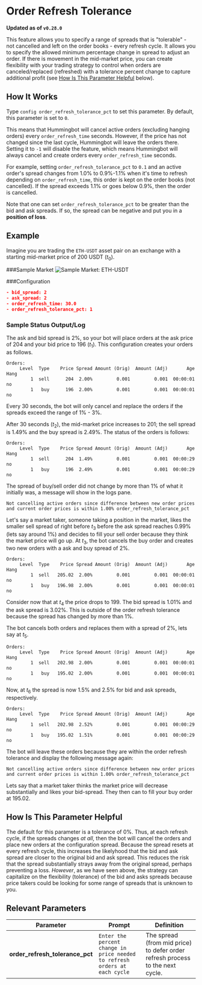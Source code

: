 # Order Refresh Tolerance

**Updated as of `v0.28.0`**

This feature allows you to specify a range of spreads that is "tolerable" - not cancelled and left on the order books - every refresh cycle. It allows you to specify the allowed minimum percentage change in spread to adjust an order. If there is movement in the mid-market price, you can create flexibility with your trading strategy to control when orders are canceled/replaced (refreshed) with a tolerance percent change to capture additional profit (see [How Is This Parameter Helpful](./#how-is-this-parameter-helpful) below). 



## How It Works
Type `config order_refresh_tolerance_pct` to set this parameter. By default, this parameter is set to `0`. 

This means that Hummingbot will cancel active orders (excluding hanging orders) every `order_refresh_time` seconds. However, if the price has not changed since the last cycle, Hummingbot will leave the orders there. Setting it to `-1` will disable the feature, which means Hummingbot will always cancel and create orders every `order_refresh_time` seconds.

For example, setting `order_refresh_tolerance_pct` to `0.1` and an active order's spread changes from 1.0% to 0.9%-1.1% when it's time to refresh depending on `order_refresh_time`, this order is kept on the order books (not cancelled). If the spread exceeds 1.1% or goes below 0.9%, then the order is cancelled.

Note that one can set `order_refresh_tolerance_pct` to be greater than the bid and ask spreads. If so, the spread can be negative and put you in a **position of loss**.

## Example
Imagine you are trading the `ETH-USDT` asset pair on an exchange with a starting mid-market price of 200 USDT ($t_0$). 

###Sample Market
![Sample Market: ETH-USDT](/assets/img/order_refresh_tolerance_sample_market.png)

###Configuration
```json
- bid_spread: 2
- ask_spread: 2
- order_refresh_time: 30.0
- order_refresh_tolerance_pct: 1
```

### Sample Status Output/Log

The ask and bid spread is 2%, so your bot will place orders at the ask price of 204 and your bid price to 196 ($t_1$). This configuration creates your orders as follows.

```
Orders:                                                               
     Level  Type    Price Spread Amount (Orig)  Amount (Adj)  	   Age Hang
         1  sell      204  2.00%         0.001         0.001  00:00:01   no
         1   buy      196  2.00%         0.001         0.001  00:00:01   no
```

Every 30 seconds, the bot will only cancel and replace the orders if the spreads exceed the range of 1% - 3%.

After 30 seconds ($t_2$), the mid-market price increases to 201; the sell spread is 1.49% and the buy spread is 2.49%. The status of the orders is follows:
```
Orders:                                                               
     Level  Type    Price Spread Amount (Orig)  Amount (Adj)  	   Age Hang
         1  sell      204  1.49%         0.001         0.001  00:00:29   no
         1   buy      196  2.49%         0.001         0.001  00:00:29   no
```

The spread of buy/sell order did not change by more than 1% of what it initially was, a message will show in the logs pane.

```
Not cancelling active orders since difference between new order prices
and current order prices is within 1.00% order_refresh_tolerance_pct
```

Let's say a market taker, someone taking a position in the market, likes the smaller sell spread of right before $t_3$ before the ask spread reaches 0.99% (lets say around 1%)  and decides to fill your sell order because they think the market price will go up. At $t_3$, the bot cancels the buy order and creates two new orders with a ask and buy spread of 2%.

```
Orders:                                                               
     Level  Type    Price Spread Amount (Orig)  Amount (Adj)  	   Age Hang
         1  sell   205.02  2.00%         0.001         0.001  00:00:01   no
         1   buy   196.98  2.00%         0.001         0.001  00:00:01   no
```

Consider now that at $t_4$ the price drops to 199. The bid spread is 1.01% and the ask spread is 3.02%. This is outside of the order refresh tolerance because the spread has changed by more than 1%. 


The bot cancels both orders and replaces them with a spread of 2%, lets say at $t_5$.

```
Orders:                                                               
     Level  Type    Price Spread Amount (Orig)  Amount (Adj)  	   Age Hang
         1  sell   202.98  2.00%         0.001         0.001  00:00:01   no
         1   buy   195.02  2.00%         0.001         0.001  00:00:01   no
```

Now, at $t_6$ the spread is now 1.5% and 2.5% for bid and ask spreads, respectively. 

```
Orders:                                                               
     Level  Type    Price Spread Amount (Orig)  Amount (Adj)  	   Age Hang
         1  sell   202.98  2.52%         0.001         0.001  00:00:29   no
         1   buy   195.02  1.51%         0.001         0.001  00:00:29   no
```

The bot will leave these orders because they are within the order refresh tolerance and display the following message again:
```
Not cancelling active orders since difference between new order prices
and current order prices is within 1.00% order_refresh_tolerance_pct
```
Lets say that a market taker thinks the market price will decrease substantially and likes your bid-spread. They then can to fill your buy order at 195.02.

## How Is This Parameter Helpful

The default for this parameter is a tolerance of 0%. Thus, at each refresh cycle, if the spreads changes *at all*, then the bot will cancel the orders and place new orders at the configuration spread. Because the spread resets at every refresh cycle, this increases the likelyhood that the bid and ask spread are closer to the original bid and ask spread. This reduces the risk that the spread substantially strays away from the original spread, perhaps preventing a loss. *However*, as we have seen above, the strategy can capitalize on the flexibility (tolerance) of the bid and asks spreads because price takers could be looking for some range of spreads that is unknown to you.

## Relevant Parameters

| Parameter | Prompt | Definition |
|-----------|--------|------------|
| **order_refresh_tolerance_pct** | `Enter the percent change in price needed to refresh orders at each cycle` | The spread (from mid price) to defer order refresh process to the next cycle. |
